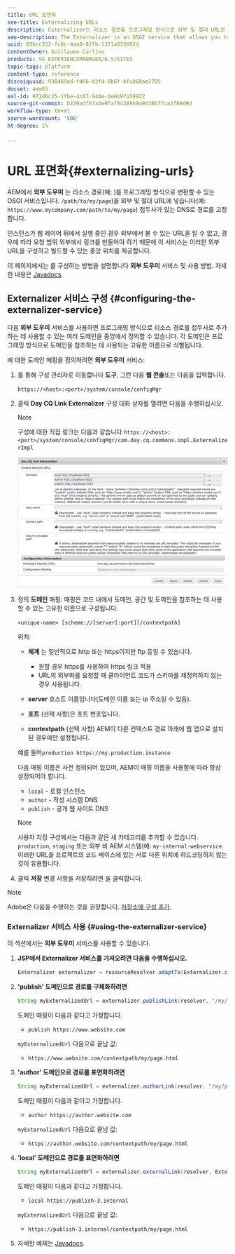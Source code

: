 ```yaml
---
title: URL 표면화
seo-title: Externalizing URLs
description: Externalizer는 리소스 경로를 프로그래밍 방식으로 외부 및 절대 URL로 변환할 수 있는 OSGI 서비스입니다
seo-description: The Externalizer is an OSGI service that allows you to programmatically transform a resource path into an external and absolute URL
uuid: 65bcc352-fc8c-4aa0-82fb-1321a035602d
contentOwner: Guillaume Carlino
products: SG_EXPERIENCEMANAGER/6.5/SITES
topic-tags: platform
content-type: reference
discoiquuid: 938469ad-f466-42f4-8b6f-bfc060ae2785
docset: aem65
exl-id: 971d6c25-1fbe-4c07-944e-be6b97a59922
source-git-commit: b220adf6fa3e9faf94389b9a9416b7fca2f89d9d
workflow-type: tm+mt
source-wordcount: '500'
ht-degree: 1%

---
```


# URL 표면화{#externalizing-urls}

AEM에서 **외부 도우미** 는 리소스 경로(예: )를 프로그래밍 방식으로 변환할 수 있는 OSGI 서비스입니다. `/path/to/my/page`)을 외부 및 절대 URL에 넣습니다(예: `https://www.mycompany.com/path/to/my/page`) 접두사가 있는 DNS로 경로를 고정합니다.

인스턴스가 웹 레이어 뒤에서 실행 중인 경우 외부에서 볼 수 있는 URL을 알 수 없고, 경우에 따라 요청 범위 외부에서 링크를 만들어야 하기 때문에 이 서비스는 이러한 외부 URL을 구성하고 빌드할 수 있는 중앙 위치를 제공합니다.

이 페이지에서는 를 구성하는 방법을 설명합니다 **외부 도우미** 서비스 및 사용 방법. 자세한 내용은 [Javadocs](https://helpx.adobe.com/experience-manager/6-5/sites/developing/using/reference-materials/javadoc/com/day/cq/commons/Externalizer.html).

## Externalizer 서비스 구성 {#configuring-the-externalizer-service}

다음 **외부 도우미** 서비스를 사용하면 프로그래밍 방식으로 리소스 경로를 접두사로 추가하는 데 사용할 수 있는 여러 도메인을 중앙에서 정의할 수 있습니다. 각 도메인은 프로그래밍 방식으로 도메인을 참조하는 데 사용되는 고유한 이름으로 식별됩니다.

에 대한 도메인 매핑을 정의하려면 **외부 도우미** 서비스:

1. 를 통해 구성 관리자로 이동합니다 **도구**, 그런 다음 **웹 콘솔**&#x200B;또는 다음을 입력합니다.

   `https://<host>:<port>/system/console/configMgr`

1. 클릭 **Day CQ Link Externalizer** 구성 대화 상자를 열려면 다음을 수행하십시오.

   >[!NOTE]
   >
   >구성에 대한 직접 링크는 다음과 같습니다 `https://<host>:<port>/system/console/configMgr/com.day.cq.commons.impl.ExternalizerImpl`

   ![aem-externalizer-01](assets/aem-externalizer-01.png)

1. 정의 **도메인** 매핑: 매핑은 코드 내에서 도메인, 공간 및 도메인을 참조하는 데 사용할 수 있는 고유한 이름으로 구성됩니다.

   `<unique-name> [scheme://]server[:port][/contextpath]`

   위치:

   * **체계** 는 일반적으로 http 또는 https이지만 ftp 등일 수 있습니다.

      * 원할 경우 https를 사용하여 https 링크 적용
      * URL의 외부화를 요청할 때 클라이언트 코드가 스키마를 재정의하지 않는 경우 사용됩니다.
   * **server** 호스트 이름입니다(도메인 이름 또는 ip 주소일 수 있음).
   * **포트** (선택 사항)은 포트 번호입니다.
   * **contextpath** (선택 사항) AEM이 다른 컨텍스트 경로 아래에 웹 앱으로 설치된 경우에만 설정됩니다.

   예를 들어`production https://my.production.instance`

   다음 매핑 이름은 사전 정의되어 있으며, AEM이 매핑 이름을 사용함에 따라 항상 설정되어야 합니다.

   * `local` - 로컬 인스턴스
   * `author` - 작성 시스템 DNS
   * `publish` - 공개 웹 사이트 DNS

   >[!NOTE]
   >
   >사용자 지정 구성에서는 다음과 같은 새 카테고리를 추가할 수 있습니다. `production`, `staging` 또는 외부 비 AEM 시스템(예: `my-internal-webservice`. 이러한 URL을 프로젝트의 코드 베이스에 있는 서로 다른 위치에 하드코딩하지 않는 것이 유용합니다.

1. 클릭 **저장** 변경 사항을 저장하려면 을 클릭합니다.

>[!NOTE]
>
>Adobe은 다음을 수행하는 것을 권장합니다. [저장소에 구성 추가](/help/sites-deploying/configuring.md#addinganewconfigurationtotherepository).

### Externalizer 서비스 사용 {#using-the-externalizer-service}

이 섹션에서는 **외부 도우미** 서비스를 사용할 수 있습니다.

1. **JSP에서 Externalizer 서비스를 가져오려면 다음을 수행하십시오.**

   ```java
   Externalizer externalizer = resourceResolver.adaptTo(Externalizer.class);
   ```

1. **&#39;publish&#39; 도메인으로 경로를 구체화하려면**

   ```java
   String myExternalizedUrl = externalizer.publishLink(resolver, "/my/page") + ".html";
   ```

   도메인 매핑이 다음과 같다고 가정합니다.

   * `publish https://www.website.com`

   `myExternalizedUrl` 다음으로 끝남 값:

   * `https://www.website.com/contextpath/my/page.html`


1. **&#39;author&#39; 도메인으로 경로를 표면화하려면**

   ```java
   String myExternalizedUrl = externalizer.authorLink(resolver, "/my/page") + ".html";
   ```

   도메인 매핑이 다음과 같다고 가정합니다.

   * `author https://author.website.com`

   `myExternalizedUrl` 다음으로 끝남 값:

   * `https://author.website.com/contextpath/my/page.html`


1. **&#39;local&#39; 도메인으로 경로를 표면화하려면**

   ```java
   String myExternalizedUrl = externalizer.externalLink(resolver, Externalizer.LOCAL, "/my/page") + ".html";
   ```

   도메인 매핑이 다음과 같다고 가정합니다.

   * `local https://publish-3.internal`

   `myExternalizedUrl` 다음으로 끝남 값:

   * `https://publish-3.internal/contextpath/my/page.html`


1. 자세한 예제는 [Javadocs](https://helpx.adobe.com/experience-manager/6-5/sites/developing/using/reference-materials/javadoc/com/day/cq/commons/Externalizer.html).

